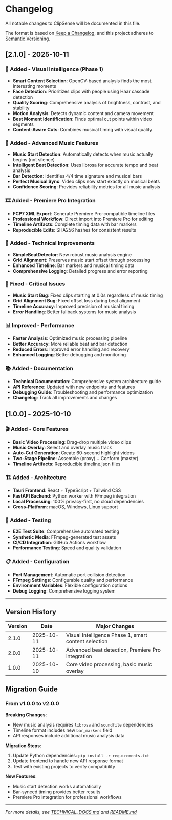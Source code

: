 # Changelog

All notable changes to ClipSense will be documented in this file.

The format is based on [Keep a Changelog](https://keepachangelog.com/en/1.0.0/),
and this project adheres to [Semantic Versioning](https://semver.org/spec/v2.0.0.html).

## [2.1.0] - 2025-10-11

### 🎨 Added - Visual Intelligence (Phase 1)

- **Smart Content Selection**: OpenCV-based analysis finds the most interesting moments
- **Face Detection**: Prioritizes clips with people using Haar cascade detection
- **Quality Scoring**: Comprehensive analysis of brightness, contrast, and stability
- **Motion Analysis**: Detects dynamic content and camera movement
- **Best Moment Identification**: Finds optimal cut points within video segments
- **Content-Aware Cuts**: Combines musical timing with visual quality

### 🎵 Added - Advanced Music Features

- **Music Start Detection**: Automatically detects when music actually begins (not silence)
- **Intelligent Beat Detection**: Uses librosa for accurate tempo and beat analysis
- **Bar Detection**: Identifies 4/4 time signature and musical bars
- **Perfect Musical Sync**: Video clips now start exactly on musical beats
- **Confidence Scoring**: Provides reliability metrics for all music analysis

### 🎞️ Added - Premiere Pro Integration

- **FCP7 XML Export**: Generate Premiere Pro-compatible timeline files
- **Professional Workflow**: Direct import into Premiere Pro for editing
- **Timeline Artifacts**: Complete timing data with bar markers
- **Reproducible Edits**: SHA256 hashes for consistent results

### 🔧 Added - Technical Improvements

- **SimpleBeatDetector**: New robust music analysis engine
- **Grid Alignment**: Preserves music start offset through processing
- **Enhanced Timeline**: Bar markers and musical timing data
- **Comprehensive Logging**: Detailed progress and error reporting

### 🐛 Fixed - Critical Issues

- **Music Start Bug**: Fixed clips starting at 0.0s regardless of music timing
- **Grid Alignment Bug**: Fixed offset loss during beat alignment
- **Timeline Accuracy**: Improved precision of musical timing
- **Error Handling**: Better fallback systems for music analysis

### 📊 Improved - Performance

- **Faster Analysis**: Optimized music processing pipeline
- **Better Accuracy**: More reliable beat and bar detection
- **Reduced Errors**: Improved error handling and recovery
- **Enhanced Logging**: Better debugging and monitoring

### 📚 Added - Documentation

- **Technical Documentation**: Comprehensive system architecture guide
- **API Reference**: Updated with new endpoints and features
- **Debugging Guide**: Troubleshooting and performance optimization
- **Changelog**: Track all improvements and changes

## [1.0.0] - 2025-10-10

### 🎬 Added - Core Features

- **Basic Video Processing**: Drag-drop multiple video clips
- **Music Overlay**: Select and overlay music track
- **Auto-Cut Generation**: Create 60-second highlight videos
- **Two-Stage Pipeline**: Assemble (proxy) + Conform (master)
- **Timeline Artifacts**: Reproducible timeline.json files

### 🏗️ Added - Architecture

- **Tauri Frontend**: React + TypeScript + Tailwind CSS
- **FastAPI Backend**: Python worker with FFmpeg integration
- **Local Processing**: 100% privacy-first, no cloud dependencies
- **Cross-Platform**: macOS, Windows, Linux support

### 🧪 Added - Testing

- **E2E Test Suite**: Comprehensive automated testing
- **Synthetic Media**: FFmpeg-generated test assets
- **CI/CD Integration**: GitHub Actions workflow
- **Performance Testing**: Speed and quality validation

### 📋 Added - Configuration

- **Port Management**: Automatic port collision detection
- **FFmpeg Settings**: Configurable quality and performance
- **Environment Variables**: Flexible configuration options
- **Debug Logging**: Comprehensive logging system

---

## Version History

| Version | Date       | Major Changes                                     |
| ------- | ---------- | ------------------------------------------------- |
| 2.1.0   | 2025-10-11 | Visual Intelligence Phase 1, smart content selection |
| 2.0.0   | 2025-10-11 | Advanced beat detection, Premiere Pro integration |
| 1.0.0   | 2025-10-10 | Core video processing, basic music overlay        |

## Migration Guide

### From v1.0.0 to v2.0.0

**Breaking Changes**:

- New music analysis requires `librosa` and `soundfile` dependencies
- Timeline format includes new `bar_markers` field
- API responses include additional music analysis data

**Migration Steps**:

1. Update Python dependencies: `pip install -r requirements.txt`
2. Update frontend to handle new API response format
3. Test with existing projects to verify compatibility

**New Features**:

- Music start detection works automatically
- Bar-synced timing provides better results
- Premiere Pro integration for professional workflows

---

_For more details, see [TECHNICAL_DOCS.md](TECHNICAL_DOCS.md) and [README.md](README.md)_
